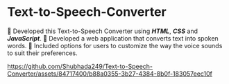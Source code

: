 # Text-to-Speech-Converter

📌 Developed this Text-to-Speech Converter using ___HTML___, ___CSS___ and ___JavaScript___.
📌 Developed a web application that converts text into spoken words.
📌 Included options for users to customize the way the voice sounds to suit their preferences.

https://github.com/Shubhada249/Text-to-Speech-Converter/assets/84717400/b88a0355-3b27-4384-8b0f-183057eec10f

